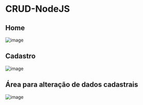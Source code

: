 # CRUD-NodeJS

## Home
![image](https://user-images.githubusercontent.com/85578784/158075364-80d57e05-9192-4306-9ebe-bc1ad49b6f51.png)

## Cadastro
![image](https://user-images.githubusercontent.com/85578784/158075384-da605681-c544-473c-bfd1-91e7e8672d49.png)

## Área para alteração de dados cadastrais
![image](https://user-images.githubusercontent.com/85578784/158075436-227595a4-8e8a-43c8-97b2-eff8c669be5f.png)
